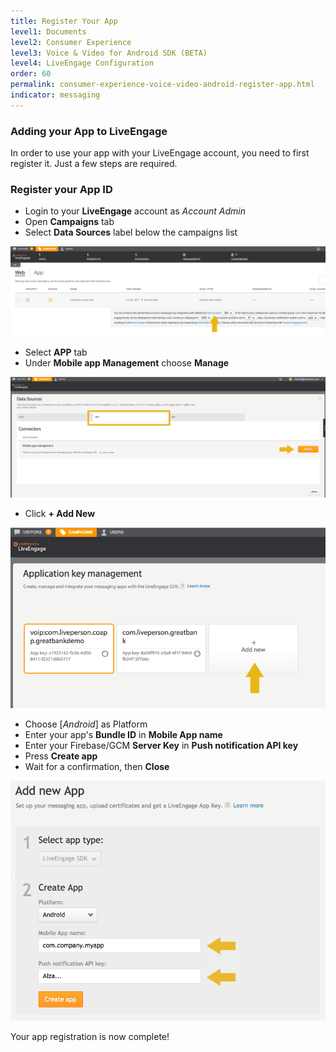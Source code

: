 ```yaml
---
title: Register Your App
level1: Documents
level2: Consumer Experience
level3: Voice & Video for Android SDK (BETA)
level4: LiveEngage Configuration
order: 60
permalink: consumer-experience-voice-video-android-register-app.html
indicator: messaging
---
```


### Adding your App to LiveEngage

In order to use your app with your LiveEngage account, you need to first register it. Just a few steps are required.

### Register your App ID

  * Login to your **LiveEngage** account as _Account Admin_
  * Open **Campaigns** tab
  * Select **Data Sources** label below the campaigns list

![Data Sources](img/le_campaigns_datasources.png)

  * Select **APP** tab
  * Under **Mobile app Management** choose **Manage**

![Data Sources Apps](img/le_campaigns_datasources_apps.png)

  * Click **+ Add New**

![Data Sources App2](img/le_campaigns_datasources_apps_02.png)

  * Choose [*Android*] as Platform
  * Enter your app's **Bundle ID** in **Mobile App name**
  * Enter your Firebase/GCM **Server Key** in **Push notification API key**
  * Press __Create app__
  * Wait for a confirmation, then __Close__

![Data Sources Android](img/le_campaigns_datasources_apps_03_android.png)

Your app registration is now complete!
